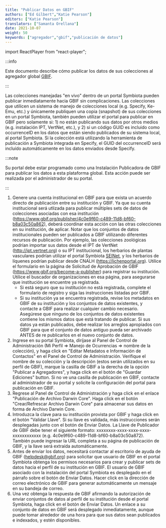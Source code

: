 ```yaml
---
title: "Publicar Datos en GBIF"
authors: ["Ed Gilbert","Katie Pearson"]
editors: ["Katie Pearson"]
translators: ["Samanta Orellana"]
date: 2021-10-07
weight: 50
keywords: ["agregador","gbif","publicación de datos"]
---
```


import ReactPlayer from "react-player";

:::info

Este documento describe cómo publicar los datos de sus colecciones al agregador global [GBIF](https://www.gbif.org).

:::

Las colecciones manejadas "en vivo" dentro de un portal Symbiota pueden publicar inmediatamente hacia GBIF sin complicaciones. Las colecciones que utilicen un sistema de manejo de colecciones local (e.g. Specify, Ke-Emu, etc.) y únicamente publiquen una copia (snapshot) de sus colecciones en un portal Symbiota, también pueden utilizar el portal para publicar en GBIF pero solamente si: 1) no están publicando sus datos por otros medios (e.g. instalación IPT, VertNet, etc.), y 2) si un código GUID es incluido como occurrenceID en los datos que están siendo publicados de su sistema local, al portal Symbiota. Si la colección está utilizando la herramienta de publicación a Symbiota integrada en Specify, el GUID del occurrenceID será incluído automáticamente en los datos enviados desde Specify. 

:::note

Su portal debe estar programado como una Instalación Publicadora de GBIF para publicar los datos a esta plataforma global. Esta acción puede ser realizada por el administrador de su portal.

:::

1. Genere una cuenta institucional en GBIF para que exista un acuerdo directo de publicación entre su institución y GBIF. Ya que su cuenta institucional será utlizada para publicar múltiples sets de datos de colecciones asociadas con esa institución (https://www.gbif.org/publisher/4c0e9f60-c489-11d8-bf60-b8a03c50a862), deberá coordinar esta acción con las otras colecciones en su institución, de aplicar. Notar que los conjuntos de datos institucionales pueden ser publicados a GBIF utilizando diferentes recursos de publicación. Por ejemplo, las colecciones zoológicas podrían importar sus datos desde el IPT de VertNet (http://ipt.vertnet.org) o su IPT institucional, los herbarios de plantas vasculares podrían utilizar el portal Symbiota [SEINet](https://swbiodiversity.org), y los herbarios de líquenes podrían publicar desde CNALH (https://lichenportal.org). Utilice el formulario en la página de Solicitud de Aprobación de GBIF (https://www.gbif.org/become-a-publisher) para registrar su institución. Utilice el buscador de organizaciones en esa página, para asegurarse que institución se encuentre ya registrada.
   * Si está seguro que su institución no está registrada, complete el formulario de registro y siga las instrucciones listadas por GBIF. 
   * Si su institución ya se encuentra registrada, revise los metadatos en GBIF de su institución y los conjuntos de datos existentes, y contacte a GBIF para realizar cualquier cambio necesario. Asegúrese que ninguno de los conjuntos de datos existentes contiene los mismos datos que está tratando de publicar. Si sus datos ya están publicados, debe realizar los arreglos apropiados con GBIF para que el conjunto de datos antiguo pueda ser archivado ANTES de re publicarlos en el nuevo conjunto de datos.
2. Ingrese en su portal Symbiota, diríjase al Panel de Control de Administración (Mi Perfil => Manejo de Ocurrencias => nombre de la colección), y haga click en "Editar Metadatos e Información de Contactos" en el Panel de Control de Administración. Verifique el nombre de su colección y la descripción (estos serán utilizados en su perfil de GBIF), marque la casilla de GBIF a la derecha de la opción "Publicar a Agregadores", y haga click en el botón de "Guardar Ediciones" button. Si no ve una casilla de publicación en GBIF, contacte al administrador de su portal y solicite la configuración del portal para publicación en GBIF.
3. Regrese al Panel de Control de Administración y haga click en el enlace "Publicación de Archivo Darwin Core". Haga click en el botón "Crear/Refrescar Archivo Darwin Core" para almacenar sus datos en forma de Archivo Darwin Core.
4. Introduzca la clave para su institución provista por GBIF y haga click en el botón "Validar Llave". Si su llave es validada, más instrucciones serán desplegadas junto con el botón de Enviar Datos. La Llave de Publicador de GBIF debe tener el siguiente formato: xxxxxxxx-xxxx-xxxx-xxxx-xxxxxxxxxxxx (e.g. 4c0e9f60-c489-11d8-bf60-b8a03c50a872). También puede ingresar la URL completa a su página de publicación de GBIF, y la llave será extraída automáticamente. 
5. Antes de enviar los datos, necesitará contactar al escritorio de ayuda de GBIF (helpdesk@gbif.org) para solicitar que usuario de GBIF en el portal Symbiota obtenga los permisos necesarios para crear y publicar sets de datos hacia el perfil de su institución en GBIF. El usuario de GBIF asociado con la instalación del portal Symbiota es desplegado en el párrafo sobre el botón de Enviar Datos. Hacer click en la dirección de correo electrónico de GBIF para generar automáticamente un mensaje en su bandeja de correo.
6. Una vez obtenga la respuesta de GBIF afirmando la autorización de enviar conjuntos de datos al perfil de su institución desde el portal Symbiota, haga click en el botón de Enviar Datos. Un enlace a su conjunto de datos en GBIF será desplegado inmediatamente, aunque puede tomar alrededor de una hora para que sus datos sean publicados e indexados, y estén disponibles.

<ReactPlayer
  playing={false}
  controls
  url="https://www.youtube.com/watch?v=aDbw9RF4w08"
/>
